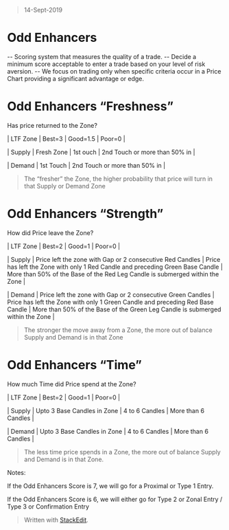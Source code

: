 > 14-Sept-2019
# Odd Enhancers

-- Scoring system that measures the quality of a trade.
-- Decide a  minimum score acceptable to enter a trade based on your level of risk aversion.
-- We focus on trading only when specific criteria occur in a Price Chart providing a significant advantage or edge.


# Odd Enhancers “Freshness”

Has price returned to the Zone?

  

| LTF Zone | Best=3 | Good=1.5 | Poor=0 |

| Supply | Fresh Zone | 1st ouch | 2nd Touch or more than 50% in |

| Demand | 1st Touch | 2nd Touch or more than 50% in |

  

> The “fresher” the Zone, the higher probability that price will turn in that Supply or Demand Zone

  

# Odd Enhancers “Strength”

How did Price leave the Zone?

  

| LTF Zone | Best=2 | Good=1 | Poor=0 |

| Supply | Price left the zone with Gap or 2 consecutive Red Candles | Price has left the Zone with only 1 Red Candle and preceding Green Base Candle | More than 50% of the Base of the Red Leg Candle is submerged within the Zone |

| Demand | Price left the zone with Gap or 2 consecutive Green Candles | Price has left the Zone with only 1 Green Candle and preceding Red Base Candle | More than 50% of the Base of the Green Leg Candle is submerged within the Zone |

  

> The stronger the move away from a Zone, the more out of balance Supply and Demand is in that Zone

  

# Odd Enhancers “Time”

How much Time did Price spend at the Zone?

  

| LTF Zone | Best=2 | Good=1 | Poor=0 |

| Supply | Upto 3 Base Candles in Zone | 4 to 6 Candles | More than 6 Candles |

| Demand | Upto 3 Base Candles in Zone | 4 to 6 Candles | More than 6 Candles |

  

> The less time price spends in a Zone, the more out of balance Supply and Demand is in that Zone.

  

Notes:

If the Odd Enhancers Score is 7, we will go for a Proximal or Type 1 Entry.

  

If the Odd Enhancers Score is 6, we will either go for Type 2 or Zonal Entry / Type 3 or Confirmation Entry


> Written with [StackEdit](https://stackedit.io/).
<!--stackedit_data:
eyJoaXN0b3J5IjpbLTYyMjI0OTA0MF19
-->